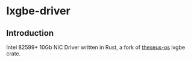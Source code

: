 # Ixgbe-driver

## Introduction

Intel 82599+ 10Gb NIC Driver written in Rust, a fork of [theseus-os](https://github1s.com/theseus-os/Theseus) ixgbe crate.